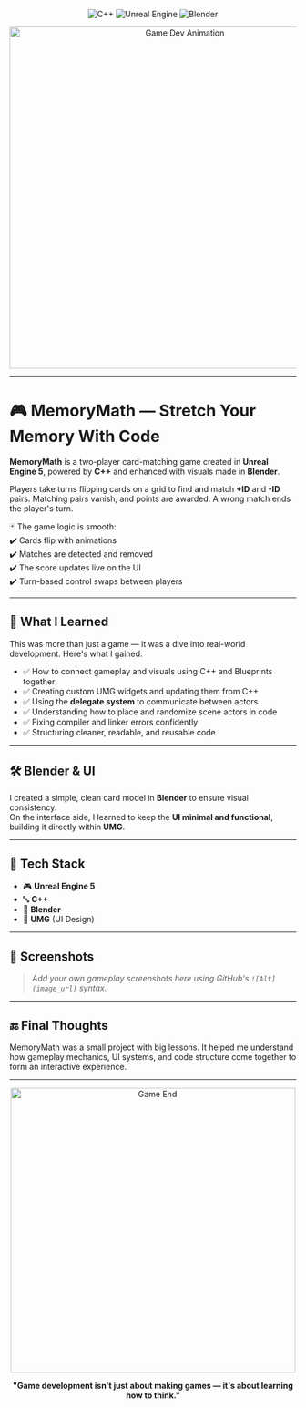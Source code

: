 <!-- Top Visual Showcase -->
<p align="center">
  <img src="https://img.icons8.com/color/96/000000/c-plus-plus-logo.png" alt="C++" />
  <img src="https://img.icons8.com/ios-filled/100/ffffff/unreal-engine.png" alt="Unreal Engine" />
  <img src="https://img.icons8.com/color/96/000000/blender-3d.png" alt="Blender" />
</p>

<p align="center">
  <img src="https://media.giphy.com/media/v1.Y2lkPTc5MGI3NjExNjZtbmFqMHlvZGFva2d3bXJ1d2NmbTNoODJ1eHRlZjFqMThyb2J2ZCZlcD12MV9naWZzX3NlYXJjaCZjdD1n/gNbnTdiA7YkMFKBqkH/giphy.gif" alt="Game Dev Animation" width="600"/>
</p>

---

# 🎮 MemoryMath — Stretch Your Memory With Code

**MemoryMath** is a two-player card-matching game created in **Unreal Engine 5**, powered by **C++** and enhanced with visuals made in **Blender**.

Players take turns flipping cards on a grid to find and match **+ID** and **-ID** pairs. Matching pairs vanish, and points are awarded. A wrong match ends the player's turn.

🃏 The game logic is smooth:  
✔️ Cards flip with animations  
✔️ Matches are detected and removed  
✔️ The score updates live on the UI  
✔️ Turn-based control swaps between players

---

## 🧠 What I Learned

This was more than just a game — it was a dive into real-world development. Here's what I gained:

- ✅ How to connect gameplay and visuals using C++ and Blueprints together  
- ✅ Creating custom UMG widgets and updating them from C++  
- ✅ Using the **delegate system** to communicate between actors  
- ✅ Understanding how to place and randomize scene actors in code  
- ✅ Fixing compiler and linker errors confidently  
- ✅ Structuring cleaner, readable, and reusable code

---

## 🛠 Blender & UI

I created a simple, clean card model in **Blender** to ensure visual consistency.  
On the interface side, I learned to keep the **UI minimal and functional**, building it directly within **UMG**.

---

## 🔧 Tech Stack

- 🎮 **Unreal Engine 5**  
- 🔤 **C++**  
- 📐 **Blender**  
- 🎨 **UMG** (UI Design)

---

## 📸 Screenshots

> *Add your own gameplay screenshots here using GitHub's `![Alt](image_url)` syntax.*

---

## 🔚 Final Thoughts

MemoryMath was a small project with big lessons. It helped me understand how gameplay mechanics, UI systems, and code structure come together to form an interactive experience.

---

<p align="center">
  <img src="https://media.giphy.com/media/v1.Y2lkPTc5MGI3NjExdHZmbjh2cnJ2M3I4b3Jub3V2cWRtbzB6Ym55YWl0ZzllNmcwNnR2aCZlcD12MV9naWZzX3NlYXJjaCZjdD1n/26FLdmIp6wJr91JAI/giphy.gif" alt="Game End" width="500"/>
</p>

<p align="center">
  <b>"Game development isn't just about making games — it's about learning how to think."</b>
</p>
